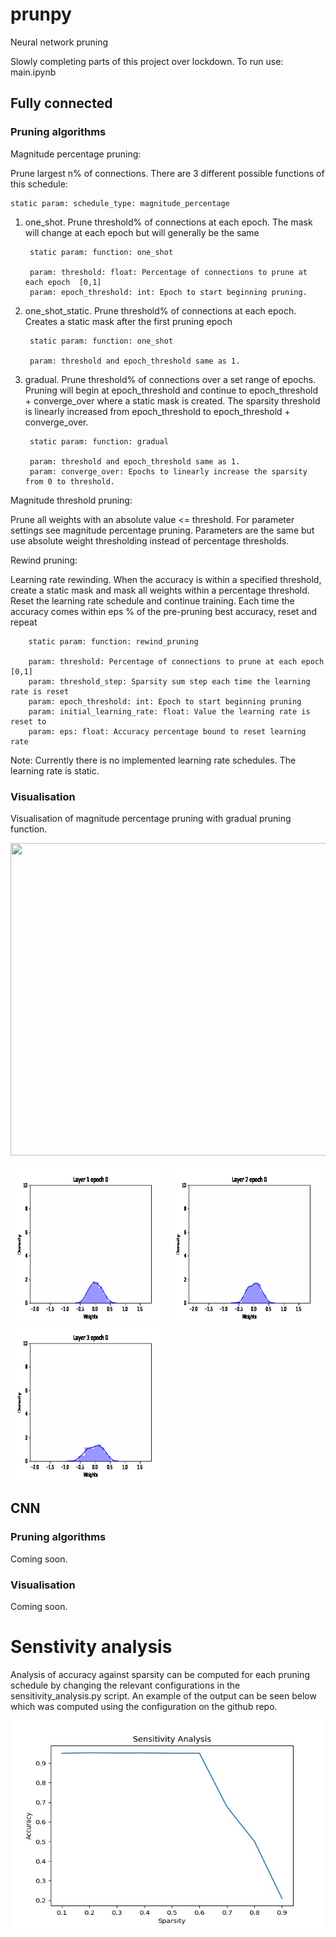 # prunpy

Neural network pruning 

Slowly completing parts of this project over lockdown. To run use: main.ipynb



## Fully connected



### Pruning algorithms

Magnitude percentage pruning: 

Prune largest n% of connections. There are 3 different possible functions of this schedule:


    static param: schedule_type: magnitude_percentage
    

1. one_shot. Prune threshold% of connections at each epoch. The mask will change at each epoch but will generally be the same


        static param: function: one_shot
    
        param: threshold: float: Percentage of connections to prune at each epoch  [0,1]
        param: epoch_threshold: int: Epoch to start beginning pruning.
    
    
2. one_shot_static. Prune threshold% of connections at each epoch. Creates a static mask after the first pruning epoch


        static param: function: one_shot
    
        param: threshold and epoch_threshold same as 1.

    
3. gradual. Prune threshold% of connections over a set range of epochs. Pruning will begin at epoch_threshold and continue to epoch_threshold + converge_over where a static mask is created. The sparsity threshold is linearly increased from epoch_threshold to epoch_threshold + converge_over.


        static param: function: gradual

        param: threshold and epoch_threshold same as 1.
        param: converge_over: Epochs to linearly increase the sparsity from 0 to threshold.

    

Magnitude threshold pruning:

Prune all weights with an absolute value <= threshold. For parameter settings see magnitude percentage pruning. Parameters are the same but use absolute weight thresholding instead of percentage thresholds.


Rewind pruning:

Learning rate rewinding. When the accuracy is within a specified threshold, create a static mask and mask all weights within a percentage threshold. Reset the learning rate schedule and continue training. Each time the accuracy comes within eps % of the pre-pruning best accuracy, reset and repeat


        static param: function: rewind_pruning

        param: threshold: Percentage of connections to prune at each epoch  [0,1]
        param: threshold_step: Sparsity sum step each time the learning rate is reset
        param: epoch_threshold: int: Epoch to start beginning pruning
        param: initial_learning_rate: float: Value the learning rate is reset to 
        param: eps: float: Accuracy percentage bound to reset learning rate


Note: Currently there is no implemented learning rate schedules. The learning rate is static.



### Visualisation

Visualisation of magnitude percentage pruning with gradual pruning function.


<img src=".readme/network.gif" width="750" height="500"/> 

<img src=".readme/layer_1.gif" width="250" height="250"/>  <img src=".readme/layer_2.gif" width="250" height="250"/>  <img src=".readme/layer_3.gif" width="250" height="250"/>




## CNN


### Pruning algorithms

Coming soon.


### Visualisation

Coming soon.




# Senstivity analysis


Analysis of accuracy against sparsity can be computed for each pruning schedule by changing the relevant configurations in the sensitivity_analysis.py script. An example of the output can be seen below which was computed using the configuration on the github repo.


<div style="text-align:center"><img src=".readme/sensitivity_analysis.jpg" width="500" height="333"/> 


